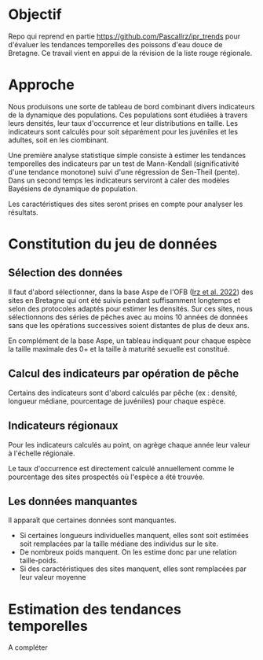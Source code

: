 # Objectif

Repo qui reprend en partie https://github.com/PascalIrz/ipr_trends pour d'évaluer les tendances temporelles des poissons d'eau douce de Bretagne. Ce travail vient en appui de la révision de la liste rouge régionale.

# Approche

Nous produisons une sorte de tableau de bord combinant divers indicateurs de la dynamique des populations. Ces populations sont étudiées à travers leurs densités, leur taux d'occurrence et leur distributions en taille. Les indicateurs sont calculés pour soit séparément pour les juvéniles et les adultes, soit en les ciombinant.

Une première analyse statistique simple consiste à estimer les tendances temporelles des indicateurs par un test de Mann-Kendall (significativité d'une tendance monotone) suivi d'une régression de Sen-Theil (pente). Dans un second temps les indicateurs serviront à caler des modèles Bayésiens de dynamique de population.

Les caractéristiques des sites seront prises en compte pour analyser les résultats.

# Constitution du jeu de données

## Sélection des données

Il faut d'abord sélectionner, dans la base Aspe de l'OFB ([Irz et al. 2022](https://www.kmae-journal.org/articles/kmae/full_html/2022/01/kmae220057/kmae220057.html)) des sites en Bretagne qui ont été suivis pendant suffisamment longtemps et selon des protocoles adaptés pour estimer les densités. Sur ces sites, nous sélectionnons des séries de pêches avec au moins 10 années de données sans que les opérations successives soient distantes de plus de deux ans.

En complément de la base Aspe, un tableau indiquant pour chaque espèce la taille maximale des 0+ et la taille à maturité sexuelle est constitué.

## Calcul des indicateurs par opération de pêche

Certains des indicateurs sont d'abord calculés par pêche (ex : densité, longueur médiane, pourcentage de juvéniles) pour chaque espèce.

## Indicateurs régionaux

Pour les indicateurs calculés au point, on agrège chaque année leur valeur à l'échelle régionale.

Le taux d'occurrence est directement calculé annuellement comme le pourcentage des sites prospectés où l'espèce a été trouvée.

## Les données manquantes

Il apparaît que certaines données sont manquantes.

- Si certaines longueurs individuelles manquent, elles sont soit estimées soit remplacées par la taille médiane des individus sur le site.
- De nombreux poids manquent. On les estime donc par une relation taille-poids.
- Si des caractéristiques des sites manquent, elles sont remplacées par leur valeur moyenne

# Estimation des tendances temporelles

A compléter
